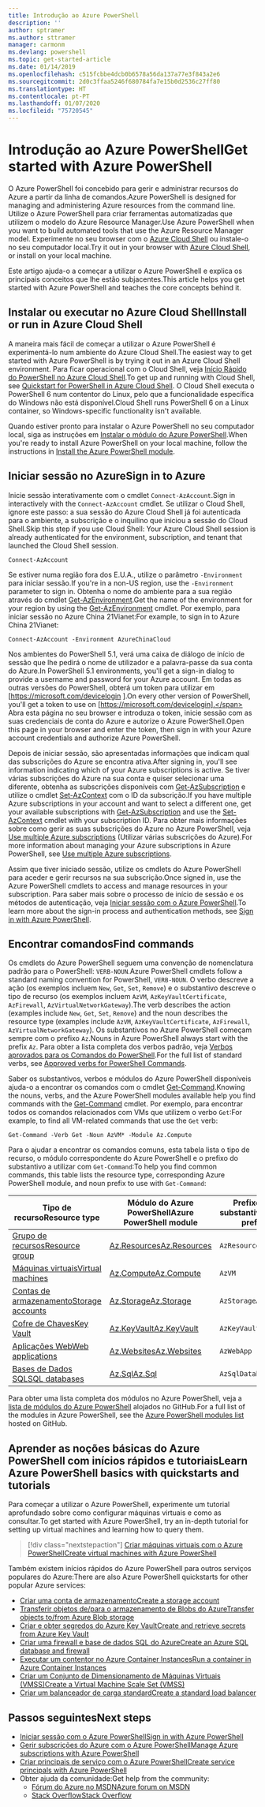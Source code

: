 ```yaml
---
title: Introdução ao Azure PowerShell
description: ''
author: sptramer
ms.author: sttramer
manager: carmonm
ms.devlang: powershell
ms.topic: get-started-article
ms.date: 01/14/2019
ms.openlocfilehash: c515fcbbe4dcb0b6578a56da137a77e3f843a2e6
ms.sourcegitcommit: 2d0c3ffaa5246f680784fa7e15b0d2536c27ff80
ms.translationtype: HT
ms.contentlocale: pt-PT
ms.lasthandoff: 01/07/2020
ms.locfileid: "75720545"
---
```

# <a name="get-started-with-azure-powershell"></a><span data-ttu-id="c3e0e-102">Introdução ao Azure PowerShell</span><span class="sxs-lookup"><span data-stu-id="c3e0e-102">Get started with Azure PowerShell</span></span>

<span data-ttu-id="c3e0e-103">O Azure PowerShell foi concebido para gerir e administrar recursos do Azure a partir da linha de comandos.</span><span class="sxs-lookup"><span data-stu-id="c3e0e-103">Azure PowerShell is designed for managing and administering Azure resources from the command line.</span></span> <span data-ttu-id="c3e0e-104">Utilize o Azure PowerShell para criar ferramentas automatizadas que utilizem o modelo do Azure Resource Manager.</span><span class="sxs-lookup"><span data-stu-id="c3e0e-104">Use Azure PowerShell when you want to build automated tools that use the Azure Resource Manager model.</span></span>
<span data-ttu-id="c3e0e-105">Experimente no seu browser com o [Azure Cloud Shell](/azure/cloud-shell/overview) ou instale-o no seu computador local.</span><span class="sxs-lookup"><span data-stu-id="c3e0e-105">Try it out in your browser with [Azure Cloud Shell](/azure/cloud-shell/overview), or install on your local machine.</span></span>

<span data-ttu-id="c3e0e-106">Este artigo ajuda-o a começar a utilizar o Azure PowerShell e explica os principais conceitos que lhe estão subjacentes.</span><span class="sxs-lookup"><span data-stu-id="c3e0e-106">This article helps you get started with Azure PowerShell and teaches the core concepts behind it.</span></span>

## <a name="install-or-run-in-azure-cloud-shell"></a><span data-ttu-id="c3e0e-107">Instalar ou executar no Azure Cloud Shell</span><span class="sxs-lookup"><span data-stu-id="c3e0e-107">Install or run in Azure Cloud Shell</span></span>

<span data-ttu-id="c3e0e-108">A maneira mais fácil de começar a utilizar o Azure PowerShell é experimentá-lo num ambiente do Azure Cloud Shell.</span><span class="sxs-lookup"><span data-stu-id="c3e0e-108">The easiest way to get started with Azure PowerShell is by trying it out in an Azure Cloud Shell environment.</span></span>
<span data-ttu-id="c3e0e-109">Para ficar operacional com o Cloud Shell, veja [Início Rápido do PowerShell no Azure Cloud Shell](/azure/cloud-shell/quickstart-powershell).</span><span class="sxs-lookup"><span data-stu-id="c3e0e-109">To get up and running with Cloud Shell, see [Quickstart for PowerShell in Azure Cloud Shell](/azure/cloud-shell/quickstart-powershell).</span></span>
<span data-ttu-id="c3e0e-110">O Cloud Shell executa o PowerShell 6 num contentor do Linux, pelo que a funcionalidade específica do Windows não está disponível.</span><span class="sxs-lookup"><span data-stu-id="c3e0e-110">Cloud Shell runs PowerShell 6 on a Linux container, so Windows-specific functionality isn't available.</span></span>

<span data-ttu-id="c3e0e-111">Quando estiver pronto para instalar o Azure PowerShell no seu computador local, siga as instruções em [Instalar o módulo do Azure PowerShell](install-az-ps.md).</span><span class="sxs-lookup"><span data-stu-id="c3e0e-111">When you're ready to install Azure PowerShell on your local machine, follow the instructions in [Install the Azure PowerShell module](install-az-ps.md).</span></span>

## <a name="sign-in-to-azure"></a><span data-ttu-id="c3e0e-112">Iniciar sessão no Azure</span><span class="sxs-lookup"><span data-stu-id="c3e0e-112">Sign in to Azure</span></span>

<span data-ttu-id="c3e0e-113">Inicie sessão interativamente com o cmdlet `Connect-AzAccount`.</span><span class="sxs-lookup"><span data-stu-id="c3e0e-113">Sign in interactively with the `Connect-AzAccount` cmdlet.</span></span> <span data-ttu-id="c3e0e-114">Se utilizar o Cloud Shell, ignore este passo: a sua sessão do Azure Cloud Shell já foi autenticada para o ambiente, a subscrição e o inquilino que iniciou a sessão do Cloud Shell.</span><span class="sxs-lookup"><span data-stu-id="c3e0e-114">Skip this step if you use Cloud Shell: Your Azure Cloud Shell session is already authenticated for the environment, subscription, and tenant that launched the Cloud Shell session.</span></span>

```azurepowershell-interactive
Connect-AzAccount
```

<span data-ttu-id="c3e0e-115">Se estiver numa região fora dos E.U.A., utilize o parâmetro `-Environment` para iniciar sessão.</span><span class="sxs-lookup"><span data-stu-id="c3e0e-115">If you're in a non-US region, use the `-Environment` parameter to sign in.</span></span> <span data-ttu-id="c3e0e-116">Obtenha o nome do ambiente para a sua região através do cmdlet [Get-AzEnvironment](/powershell/module/Az.Accounts/Get-AzEnvironment).</span><span class="sxs-lookup"><span data-stu-id="c3e0e-116">Get the name of the environment for your region by using the [Get-AzEnvironment](/powershell/module/Az.Accounts/Get-AzEnvironment) cmdlet.</span></span> <span data-ttu-id="c3e0e-117">Por exemplo, para iniciar sessão no Azure China 21Vianet:</span><span class="sxs-lookup"><span data-stu-id="c3e0e-117">For example, to sign in to Azure China 21Vianet:</span></span>

```azurepowershell-interactive
Connect-AzAccount -Environment AzureChinaCloud
```

<span data-ttu-id="c3e0e-118">Nos ambientes do PowerShell 5.1, verá uma caixa de diálogo de início de sessão que lhe pedirá o nome de utilizador e a palavra-passe da sua conta do Azure.</span><span class="sxs-lookup"><span data-stu-id="c3e0e-118">In PowerShell 5.1 environments, you'll get a sign-in dialog to provide a username and password for your Azure account.</span></span> <span data-ttu-id="c3e0e-119">Em todas as outras versões do PowerShell, obterá um token para utilizar em [https://microsoft.com/devicelogin ].</span><span class="sxs-lookup"><span data-stu-id="c3e0e-119">On every other version of PowerShell, you'll get a token to use on [https://microsoft.com/devicelogin].</span></span>
<span data-ttu-id="c3e0e-120">Abra esta página no seu browser e introduza o token, inicie sessão com as suas credenciais de conta do Azure e autorize o Azure PowerShell.</span><span class="sxs-lookup"><span data-stu-id="c3e0e-120">Open this page in your browser and enter the token, then sign in with your Azure account credentials and authorize Azure PowerShell.</span></span>

<span data-ttu-id="c3e0e-121">Depois de iniciar sessão, são apresentadas informações que indicam qual das subscrições do Azure se encontra ativa.</span><span class="sxs-lookup"><span data-stu-id="c3e0e-121">After signing in, you'll see information indicating which of your Azure subscriptions is active.</span></span> <span data-ttu-id="c3e0e-122">Se tiver várias subscrições do Azure na sua conta e quiser selecionar uma diferente, obtenha as subscrições disponíveis com [Get-AzSubscription](/powershell/module/az.accounts/get-azsubscription) e utilize o cmdlet [Set-AzContext](/powershell/module/az.accounts/set-azcontext) com o ID da subscrição.</span><span class="sxs-lookup"><span data-stu-id="c3e0e-122">If you have multiple Azure subscriptions in your account and want to select a different one, get your available subscriptions with [Get-AzSubscription](/powershell/module/az.accounts/get-azsubscription) and use the [Set-AzContext](/powershell/module/az.accounts/set-azcontext) cmdlet with your subscription ID.</span></span>
<span data-ttu-id="c3e0e-123">Para obter mais informações sobre como gerir as suas subscrições do Azure no Azure PowerShell, veja [Use multiple Azure subscriptions](manage-subscriptions-azureps.md) (Utilizar várias subscrições do Azure).</span><span class="sxs-lookup"><span data-stu-id="c3e0e-123">For more information about managing your Azure subscriptions in Azure PowerShell, see [Use multiple Azure subscriptions](manage-subscriptions-azureps.md).</span></span>

<span data-ttu-id="c3e0e-124">Assim que tiver iniciado sessão, utilize os cmdlets do Azure PowerShell para aceder e gerir recursos na sua subscrição.</span><span class="sxs-lookup"><span data-stu-id="c3e0e-124">Once signed in, use the Azure PowerShell cmdlets to access and manage resources in your subscription.</span></span> <span data-ttu-id="c3e0e-125">Para saber mais sobre o processo de início de sessão e os métodos de autenticação, veja [Iniciar sessão com o Azure PowerShell](authenticate-azureps.md).</span><span class="sxs-lookup"><span data-stu-id="c3e0e-125">To learn more about the sign-in process and authentication methods, see [Sign in with Azure PowerShell](authenticate-azureps.md).</span></span>

## <a name="find-commands"></a><span data-ttu-id="c3e0e-126">Encontrar comandos</span><span class="sxs-lookup"><span data-stu-id="c3e0e-126">Find commands</span></span>

<span data-ttu-id="c3e0e-127">Os cmdlets do Azure PowerShell seguem uma convenção de nomenclatura padrão para o PowerShell: `VERB-NOUN`.</span><span class="sxs-lookup"><span data-stu-id="c3e0e-127">Azure PowerShell cmdlets follow a standard naming convention for PowerShell, `VERB-NOUN`.</span></span> <span data-ttu-id="c3e0e-128">O verbo descreve a ação (os exemplos incluem `New`, `Get`, `Set`, `Remove`) e o substantivo descreve o tipo de recurso (os exemplos incluem `AzVM`, `AzKeyVaultCertificate`, `AzFirewall`, `AzVirtualNetworkGateway`).</span><span class="sxs-lookup"><span data-stu-id="c3e0e-128">The verb describes the action (examples include `New`, `Get`, `Set`, `Remove`) and the noun describes the resource type (examples include `AzVM`, `AzKeyVaultCertificate`, `AzFirewall`, `AzVirtualNetworkGateway`).</span></span> <span data-ttu-id="c3e0e-129">Os substantivos no Azure PowerShell começam sempre com o prefixo `Az`.</span><span class="sxs-lookup"><span data-stu-id="c3e0e-129">Nouns in Azure PowerShell always start with the prefix `Az`.</span></span> <span data-ttu-id="c3e0e-130">Para obter a lista completa dos verbos padrão, veja [Verbos aprovados para os Comandos do PowerShell](/powershell/developer/cmdlet/approved-verbs-for-windows-powershell-commands).</span><span class="sxs-lookup"><span data-stu-id="c3e0e-130">For the full list of standard verbs, see [Approved verbs for PowerShell Commands](/powershell/developer/cmdlet/approved-verbs-for-windows-powershell-commands).</span></span>

<span data-ttu-id="c3e0e-131">Saber os substantivos, verbos e módulos do Azure PowerShell disponíveis ajuda-o a encontrar os comandos com o cmdlet [Get-Command](/powershell/module/microsoft.powershell.core/get-command).</span><span class="sxs-lookup"><span data-stu-id="c3e0e-131">Knowing the nouns, verbs, and the Azure PowerShell modules available help you find commands with the [Get-Command](/powershell/module/microsoft.powershell.core/get-command) cmdlet.</span></span> <span data-ttu-id="c3e0e-132">Por exemplo, para encontrar todos os comandos relacionados com VMs que utilizem o verbo `Get`:</span><span class="sxs-lookup"><span data-stu-id="c3e0e-132">For example, to find all VM-related commands that use the `Get` verb:</span></span>

```powershell-interactive
Get-Command -Verb Get -Noun AzVM* -Module Az.Compute
```

<span data-ttu-id="c3e0e-133">Para o ajudar a encontrar os comandos comuns, esta tabela lista o tipo de recurso, o módulo correspondente do Azure PowerShell e o prefixo do substantivo a utilizar com `Get-Command`:</span><span class="sxs-lookup"><span data-stu-id="c3e0e-133">To help you find common commands, this table lists the resource type, corresponding Azure PowerShell module, and noun prefix to use with `Get-Command`:</span></span>

| <span data-ttu-id="c3e0e-134">Tipo de recurso</span><span class="sxs-lookup"><span data-stu-id="c3e0e-134">Resource type</span></span> | <span data-ttu-id="c3e0e-135">Módulo do Azure PowerShell</span><span class="sxs-lookup"><span data-stu-id="c3e0e-135">Azure PowerShell module</span></span> | <span data-ttu-id="c3e0e-136">Prefixo do substantivo</span><span class="sxs-lookup"><span data-stu-id="c3e0e-136">Noun prefix</span></span> |
|---------------|-------------------------|----------------|
| [<span data-ttu-id="c3e0e-137">Grupo de recursos</span><span class="sxs-lookup"><span data-stu-id="c3e0e-137">Resource group</span></span>](/azure/azure-resource-manager/resource-group-overview) | [<span data-ttu-id="c3e0e-138">Az.Resources</span><span class="sxs-lookup"><span data-stu-id="c3e0e-138">Az.Resources</span></span>](/powershell/module/az.resources#resources) | `AzResourceGroup` |
| [<span data-ttu-id="c3e0e-139">Máquinas virtuais</span><span class="sxs-lookup"><span data-stu-id="c3e0e-139">Virtual machines</span></span>](/azure/virtual-machines) | [<span data-ttu-id="c3e0e-140">Az.Compute</span><span class="sxs-lookup"><span data-stu-id="c3e0e-140">Az.Compute</span></span>](/powershell/module/az.compute#virtual_machines) | `AzVM` |
| [<span data-ttu-id="c3e0e-141">Contas de armazenamento</span><span class="sxs-lookup"><span data-stu-id="c3e0e-141">Storage accounts</span></span>](/azure/storage/common/storage-introduction) | [<span data-ttu-id="c3e0e-142">Az.Storage</span><span class="sxs-lookup"><span data-stu-id="c3e0e-142">Az.Storage</span></span>](/powershell/module/az.storage/) | `AzStorageAccount` |
| [<span data-ttu-id="c3e0e-143">Cofre de Chaves</span><span class="sxs-lookup"><span data-stu-id="c3e0e-143">Key Vault</span></span>](/azure/key-vault/key-vault-whatis) | [<span data-ttu-id="c3e0e-144">Az.KeyVault</span><span class="sxs-lookup"><span data-stu-id="c3e0e-144">Az.KeyVault</span></span>](/powershell/module/az.keyvault) | `AzKeyVault` |
| [<span data-ttu-id="c3e0e-145">Aplicações Web</span><span class="sxs-lookup"><span data-stu-id="c3e0e-145">Web applications</span></span>](/azure/app-service) | [<span data-ttu-id="c3e0e-146">Az.Websites</span><span class="sxs-lookup"><span data-stu-id="c3e0e-146">Az.Websites</span></span>](/powershell/module/az.websites) | `AzWebApp` |
| [<span data-ttu-id="c3e0e-147">Bases de Dados SQL</span><span class="sxs-lookup"><span data-stu-id="c3e0e-147">SQL databases</span></span>](/azure/sql-database) | [<span data-ttu-id="c3e0e-148">Az.Sql</span><span class="sxs-lookup"><span data-stu-id="c3e0e-148">Az.Sql</span></span>](/powershell/module/az.sql) | `AzSqlDatabase` |

<span data-ttu-id="c3e0e-149">Para obter uma lista completa dos módulos no Azure PowerShell, veja a [lista de módulos do Azure PowerShell](https://github.com/Azure/azure-powershell/blob/master/documentation/azure-powershell-modules.md) alojados no GitHub.</span><span class="sxs-lookup"><span data-stu-id="c3e0e-149">For a full list of the modules in Azure PowerShell, see the [Azure PowerShell modules list](https://github.com/Azure/azure-powershell/blob/master/documentation/azure-powershell-modules.md) hosted on GitHub.</span></span>

## <a name="learn-azure-powershell-basics-with-quickstarts-and-tutorials"></a><span data-ttu-id="c3e0e-150">Aprender as noções básicas do Azure PowerShell com inícios rápidos e tutoriais</span><span class="sxs-lookup"><span data-stu-id="c3e0e-150">Learn Azure PowerShell basics with quickstarts and tutorials</span></span>

<span data-ttu-id="c3e0e-151">Para começar a utilizar o Azure PowerShell, experimente um tutorial aprofundado sobre como configurar máquinas virtuais e como as consultar.</span><span class="sxs-lookup"><span data-stu-id="c3e0e-151">To get started with Azure PowerShell, try an in-depth tutorial for setting up virtual machines and learning how to query them.</span></span>

> [!div class="nextstepaction"]
> [<span data-ttu-id="c3e0e-152">Criar máquinas virtuais com o Azure PowerShell</span><span class="sxs-lookup"><span data-stu-id="c3e0e-152">Create virtual machines with Azure PowerShell</span></span>](azureps-vm-tutorial.yml)

<span data-ttu-id="c3e0e-153">Também existem inícios rápidos do Azure PowerShell para outros serviços populares do Azure:</span><span class="sxs-lookup"><span data-stu-id="c3e0e-153">There are also Azure PowerShell quickstarts for other popular Azure services:</span></span>

* [<span data-ttu-id="c3e0e-154">Criar uma conta de armazenamento</span><span class="sxs-lookup"><span data-stu-id="c3e0e-154">Create a storage account</span></span>](/azure/storage/common/storage-quickstart-create-account?tabs=azure-powershell)
* [<span data-ttu-id="c3e0e-155">Transferir objetos de/para o armazenamento de Blobs do Azure</span><span class="sxs-lookup"><span data-stu-id="c3e0e-155">Transfer objects to/from Azure Blob storage</span></span>](/azure/storage/blobs/storage-quickstart-blobs-powershell)
* [<span data-ttu-id="c3e0e-156">Criar e obter segredos do Azure Key Vault</span><span class="sxs-lookup"><span data-stu-id="c3e0e-156">Create and retrieve secrets from Azure Key Vault</span></span>](/azure/key-vault/quick-create-powershell)
* [<span data-ttu-id="c3e0e-157">Criar uma firewall e base de dados SQL do Azure</span><span class="sxs-lookup"><span data-stu-id="c3e0e-157">Create an Azure SQL database and firewall</span></span>](/azure/sql-database/scripts/sql-database-create-and-configure-database-powershell)
* [<span data-ttu-id="c3e0e-158">Executar um contentor no Azure Container Instances</span><span class="sxs-lookup"><span data-stu-id="c3e0e-158">Run a container in Azure Container Instances</span></span>](/azure/container-instances/container-instances-quickstart-powershell)
* [<span data-ttu-id="c3e0e-159">Criar um Conjunto de Dimensionamento de Máquinas Virtuais (VMSS)</span><span class="sxs-lookup"><span data-stu-id="c3e0e-159">Create a Virtual Machine Scale Set (VMSS)</span></span>](/azure/virtual-machine-scale-sets/quick-create-powershell)
* [<span data-ttu-id="c3e0e-160">Criar um balanceador de carga standard</span><span class="sxs-lookup"><span data-stu-id="c3e0e-160">Create a standard load balancer</span></span>](/azure/load-balancer/quickstart-create-standard-load-balancer-powershell)

## <a name="next-steps"></a><span data-ttu-id="c3e0e-161">Passos seguintes</span><span class="sxs-lookup"><span data-stu-id="c3e0e-161">Next steps</span></span>

* [<span data-ttu-id="c3e0e-162">Iniciar sessão com o Azure PowerShell</span><span class="sxs-lookup"><span data-stu-id="c3e0e-162">Sign in with Azure PowerShell</span></span>](authenticate-azureps.md)
* [<span data-ttu-id="c3e0e-163">Gerir subscrições do Azure com o Azure PowerShell</span><span class="sxs-lookup"><span data-stu-id="c3e0e-163">Manage Azure subscriptions with Azure PowerShell</span></span>](manage-subscriptions-azureps.md)
* [<span data-ttu-id="c3e0e-164">Criar principais de serviço com o Azure PowerShell</span><span class="sxs-lookup"><span data-stu-id="c3e0e-164">Create service principals with Azure PowerShell</span></span>](create-azure-service-principal-azureps.md)
* <span data-ttu-id="c3e0e-165">Obter ajuda da comunidade:</span><span class="sxs-lookup"><span data-stu-id="c3e0e-165">Get help from the community:</span></span>
  * [<span data-ttu-id="c3e0e-166">Fórum do Azure no MSDN</span><span class="sxs-lookup"><span data-stu-id="c3e0e-166">Azure forum on MSDN</span></span>](https://go.microsoft.com/fwlink/p/?LinkId=320212)
  * [<span data-ttu-id="c3e0e-167">Stack Overflow</span><span class="sxs-lookup"><span data-stu-id="c3e0e-167">Stack Overflow</span></span>](https://go.microsoft.com/fwlink/?LinkId=320213)
